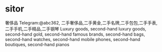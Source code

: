 # sitor
奢侈品 Telegram:@abc362, 二手奢侈品,二手黄金,二手名牌,二手包包,二手手表,二手手机,二手精品,二手钢琴 Luxury goods, second-hand luxury goods, second-hand gold, second-hand famous brands, second-hand bags, second-hand watches, second-hand mobile phones, second-hand boutiques, second-hand pianos
